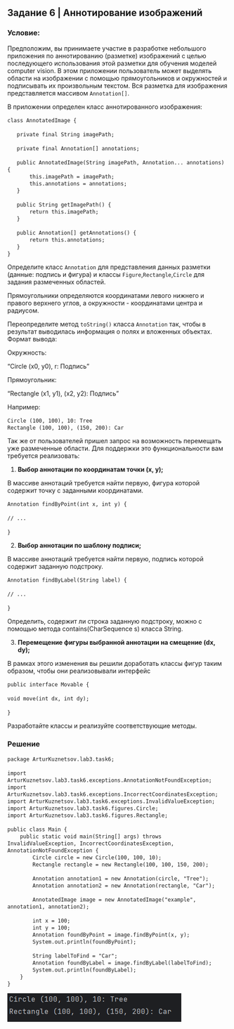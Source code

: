 ## Задание 6 | Аннотирование изображений
### Условие:
Предположим, вы принимаете участие в разработке небольшого приложения по аннотированию (разметке) изображений с целью последующего использования этой разметки для обучения моделей computer vision. В этом приложении пользователь может выделять области на изображении с помощью прямоугольников и окружностей и подписывать их произвольным текстом.
Вся разметка для изображения представляется массивом `Annotation[]`.

В приложении определен класс аннотированного изображения:

```
class AnnotatedImage {

   private final String imagePath;

   private final Annotation[] annotations;

   public AnnotatedImage(String imagePath, Annotation... annotations) {
       this.imagePath = imagePath;
       this.annotations = annotations;
   }

   public String getImagePath() {
       return this.imagePath;
   }

   public Annotation[] getAnnotations() {
       return this.annotations;
   }
}
```

Определите класс `Annotation` для представления данных разметки (данные: подпись и фигура) и классы `Figure`,`Rectangle`,`Circle` для задания размеченных областей.

Прямоугольники определяются координатами левого нижнего и правого верхнего углов, а окружности - координатами центра и радиусом.

Переопределите метод `toString()` класса `Annotation` так, чтобы в результат выводилась информация о полях и вложенных объектах. Формат вывода:


Окружность:

“Circle (x0, y0), r: Подпись”

Прямоугольник:

“Rectangle (x1, y1), (x2, y2): Подпись”

Например:
```
Circle (100, 100), 10: Tree
Rectangle (100, 100), (150, 200): Car
```

Так же от пользователей пришел запрос на возможность перемещать уже размеченные области. Для поддержки это функциональности вам требуется реализовать:

1. **Выбор аннотации по координатам точки (x, y);**

В массиве аннотаций требуется найти первую, фигура которой содержит точку с заданными координатами.

```
Annotation findByPoint(int x, int y) {

// ...

}
```

2. **Выбор аннотации по шаблону подписи;**

В массиве аннотаций требуется найти первую, подпись которой содержит заданную подстроку.

```
Annotation findByLabel(String label) {

// ...

}
```

Определить, содержит ли строка заданную подстроку, можно с помощью метода contains(CharSequence s) класса String.

3. **Перемещение фигуры выбранной аннотации на смещение (dx, dy);**

В рамках этого изменения вы решили доработать классы фигур таким образом, чтобы они реализовывали интерфейс

```
public interface Movable {

void move(int dx, int dy);

}
```

Разработайте классы и реализуйте соответствующие методы.
### Решение
```
package ArturKuznetsov.lab3.task6;

import ArturKuznetsov.lab3.task6.exceptions.AnnotationNotFoundException;
import ArturKuznetsov.lab3.task6.exceptions.IncorrectCoordinatesException;
import ArturKuznetsov.lab3.task6.exceptions.InvalidValueException;
import ArturKuznetsov.lab3.task6.figures.Circle;
import ArturKuznetsov.lab3.task6.figures.Rectangle;

public class Main {
    public static void main(String[] args) throws InvalidValueException, IncorrectCoordinatesException, AnnotationNotFoundException {
        Circle circle = new Circle(100, 100, 10);
        Rectangle rectangle = new Rectangle(100, 100, 150, 200);

        Annotation annotation1 = new Annotation(circle, "Tree");
        Annotation annotation2 = new Annotation(rectangle, "Car");

        AnnotatedImage image = new AnnotatedImage("example", annotation1, annotation2);

        int x = 100;
        int y = 100;
        Annotation foundByPoint = image.findByPoint(x, y);
        System.out.println(foundByPoint);

        String labelToFind = "Car";
        Annotation foundByLabel = image.findByLabel(labelToFind);
        System.out.println(foundByLabel);
    }
}
```
![Консоль](../../../../img/console_task6.png)
